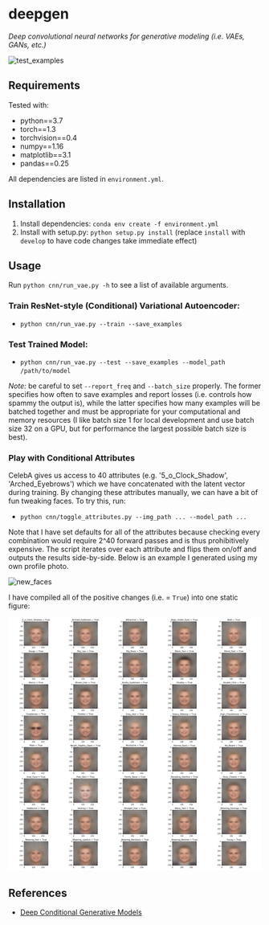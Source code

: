 # deepgen

*Deep convolutional neural networks for generative modeling (i.e. VAEs, GANs, etc.)*

![test_examples](examples/gif_test_examples.gif)

## Requirements
Tested with:
- python==3.7
- torch==1.3
- torchvision==0.4
- numpy==1.16
- matplotlib==3.1
- pandas==0.25

All dependencies are listed in `environment.yml`.

## Installation
1. Install dependencies: `conda env create -f environment.yml`
2. Install with setup.py: `python setup.py install` (replace `install` with `develop` to have code changes take immediate effect)

## Usage
Run `python cnn/run_vae.py -h` to see a list of available arguments.

### Train ResNet-style (Conditional) Variational Autoencoder:
- `python cnn/run_vae.py --train --save_examples`

### Test Trained Model:
- `python cnn/run_vae.py --test --save_examples --model_path /path/to/model`

*Note:* be careful to set `--report_freq` and `--batch_size` properly. The former specifies how often to save examples and report losses (i.e. controls how spammy the output is), while the latter specifies how many examples will be batched together and must be appropriate for your computational and memory resources (I like batch size 1 for local development and use batch size 32 on a GPU,  but for performance the largest possible batch size is best).

### Play with Conditional Attributes

CelebA gives us access to 40 attributes (e.g. '5_o_Clock_Shadow', 'Arched_Eyebrows') which we have concatenated with the latent vector during training. By changing these attributes manually, we can have a bit of fun tweaking faces. To try this, run:
- `python cnn/toggle_attributes.py --img_path ... --model_path ...`

Note that I have set defaults for all of the attributes because checking every combination would require 2^40 forward passes and is thus prohibitively expensive. The script iterates over each attribute and flips them on/off and outputs the results side-by-side. Below is an example I generated using my own profile photo.

![new_faces](examples/gif_new_faces.gif)

I have compiled all of the positive changes (i.e. <attribute> = `True`) into one static figure:

![attr_matrix](examples/all_attr_matrix.png)

## References
- [Deep Conditional Generative Models](https://pdfs.semanticscholar.org/3f25/e17eb717e5894e0404ea634451332f85d287.pdf)
